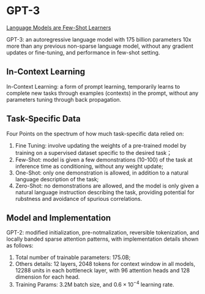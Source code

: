 # GPT-3
[Language Models are Few-Shot Learners](https://arxiv.org/pdf/2005.14165)

GPT-3: an autoregressive language model with 175 billion parameters 10x more than any previous non-sparse language model, without any gradient updates or fine-tuning, and performance in few-shot setting.

## In-Context Learning
In-Context Learning: a form of prompt learning, temporarily learns to complete new tasks through examples (contexts) in the prompt, without any parameters tuning through back propagation.

## Task-Specific Data
Four Points on the spectrum of how much task-specific data relied on:
1. Fine Tuning: involve updating the weights of a pre-trained model by training on a supervised dataset specific to the desired task；
2. Few-Shot: model is given a few demonstrations (10-100) of the task at inference time as conditioning, without any weight update;
3. One-Shot: only one demonstration is allowed, in addition to a natural language description of the task;
4. Zero-Shot: no demonstrations are allowed, and the model is only given a natural language instruction describing the task, providing potential for rubstness and avoidance of spurious correlations.

## Model and Implementation
GPT-2: modified initialization, pre-notmalization, reversible tokenization, and locally banded sparse attention patterns, with implementation details shown as follows:
1. Total number of trainable parameters: 175.0B;
2. Others details: 12 layers, 2048 tokens for context window in all models, 12288 units in each bottleneck layer, with 96 attention heads and 128 dimension for each head.
3. Training Params: 3.2M batch size, and $0.6\times10^{-4}$ learning rate.
